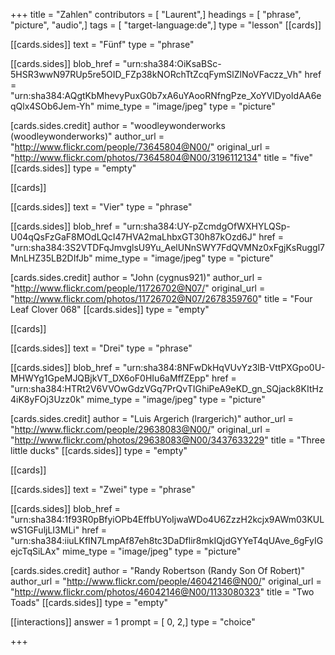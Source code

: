 +++
title = "Zahlen"
contributors = [ "Laurent",]
headings = [ "phrase", "picture", "audio",]
tags = [ "target-language:de",]
type = "lesson"
[[cards]]

[[cards.sides]]
text = "Fünf"
type = "phrase"

[[cards.sides]]
blob_href = "urn:sha384:OiKsaBSc-5HSR3wwN97RUp5re5OID_FZp38kNORchTtZcqFymSlZlNoVFaczz_Vh"
href = "urn:sha384:AQgtKbMhevyPuxG0b7xA6uYAooRNfngPze_XoYVlDyoIdAA6eqQlx4SOb6Jem-Yh"
mime_type = "image/jpeg"
type = "picture"

[cards.sides.credit]
author = "woodleywonderworks (woodleywonderworks)"
author_url = "http://www.flickr.com/people/73645804@N00/"
original_url = "http://www.flickr.com/photos/73645804@N00/3196112134"
title = "five"
[[cards.sides]]
type = "empty"

[[cards]]

[[cards.sides]]
text = "Vier"
type = "phrase"

[[cards.sides]]
blob_href = "urn:sha384:UY-pZcmdgOfWXHYLQSp-U04qQsFzGaF8MOdLQcI47HVA2maLhbxGT30h87kOzd6J"
href = "urn:sha384:3S2VTDFqJmvglsU9Yu_AelUNnSWY7FdQVMNz0xFgjKsRuggl7MnLHZ35LB2DIfJb"
mime_type = "image/jpeg"
type = "picture"

[cards.sides.credit]
author = "John (cygnus921)"
author_url = "http://www.flickr.com/people/11726702@N07/"
original_url = "http://www.flickr.com/photos/11726702@N07/2678359760"
title = "Four Leaf Clover 068"
[[cards.sides]]
type = "empty"

[[cards]]

[[cards.sides]]
text = "Drei"
type = "phrase"

[[cards.sides]]
blob_href = "urn:sha384:8NFwDkHqVUvYz3lB-VttPXGpo0U-MHWYg1GpeMJQBjkVT_DX6oF0HIu6aMffZEpp"
href = "urn:sha384:HTRt2V6VVOwGdzVGq7PrQvTIGhiPeA9eKD_gn_SQjack8KItHz4iK8yFOj3Uzz0k"
mime_type = "image/jpeg"
type = "picture"

[cards.sides.credit]
author = "Luis Argerich (lrargerich)"
author_url = "http://www.flickr.com/people/29638083@N00/"
original_url = "http://www.flickr.com/photos/29638083@N00/3437633229"
title = "Three little ducks"
[[cards.sides]]
type = "empty"

[[cards]]

[[cards.sides]]
text = "Zwei"
type = "phrase"

[[cards.sides]]
blob_href = "urn:sha384:1f93R0pBfyiOPb4EffbUYoIjwaWDo4U6ZzzH2kcjx9AWm03KULwS1GFuljLI3MLi"
href = "urn:sha384:iiuLKfIN7LmpAf87eh8tc3DaDflir8mkIQjdGYYeT4qUAve_6gFyIGejcTqSiLAx"
mime_type = "image/jpeg"
type = "picture"

[cards.sides.credit]
author = "Randy Robertson (Randy Son Of Robert)"
author_url = "http://www.flickr.com/people/46042146@N00/"
original_url = "http://www.flickr.com/photos/46042146@N00/1133080323"
title = "Two Toads"
[[cards.sides]]
type = "empty"

[[interactions]]
answer = 1
prompt = [ 0, 2,]
type = "choice"

+++
